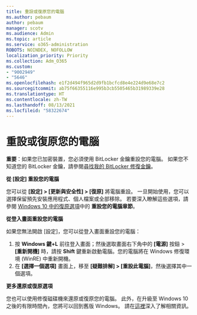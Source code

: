 ```yaml
---
title: 重設或復原您的電腦
ms.author: pebaum
author: pebaum
manager: scotv
ms.audience: Admin
ms.topic: article
ms.service: o365-administration
ROBOTS: NOINDEX, NOFOLLOW
localization_priority: Priority
ms.collection: Adm_O365
ms.custom:
- "9002949"
- "5646"
ms.openlocfilehash: e1f2d494f965d2d9fb1bcfcd8e4e224d9e68e7c2
ms.sourcegitcommit: ab75f66355116e995b3cb5505465b31989339e28
ms.translationtype: HT
ms.contentlocale: zh-TW
ms.lasthandoff: 08/13/2021
ms.locfileid: "58322674"
---
```

# <a name="reset-or-recover-your-pc"></a>重設或復原您的電腦

**重要**：如果您已加密裝置，您必須使用 BitLocker 金鑰重設您的電腦。 如果您不知道您的 BitLocker 金鑰，請參閱[尋找我的 BitLocker 修復金鑰](https://support.microsoft.com/help/4026181/windows-10-find-my-bitlocker-recovery-key)。

**從 [設定] 重設您的電腦**

您可以從 **[設定] > [更新與安全性] > [復原]** 將電腦重設。 一旦開始使用，您可以選擇保留預先安裝應用程式、個人檔案或全部移除。 若要深入瞭解這些選項，請參閱 [Windows 10 中的復原選項](https://support.microsoft.com/help/12415/windows-10-recovery-options)中的 **重設您的電腦章節**。

**從登入畫面重設您的電腦**

如果您無法開啟 [設定]，您可以從登入畫面重設您的電腦：

1. 按 **Windows 鍵+L** 前往登入畫面；然後選取畫面右下角中的 **[電源]** 按鈕 > **[重新開機]** 時，請按 **Shift** 鍵重新啟動電腦。您的電腦將在 Windows 修復環境 (WinRE) 中重新開機。
2. 在 **[選擇一個選項]** 畫面上，移至 **[疑難排解] > [重設此電腦]**，然後選擇其中一個選項。

**更多還原或復原選項**

您也可以使用修復磁碟機來還原或復原您的電腦。 此外，在升級至 Windows 10 之後的有限時間內，您將可以回到舊版 Windows。 請在[這裡](https://support.microsoft.com/help/12415/windows-10-recovery-options)深入了解相關資訊。
